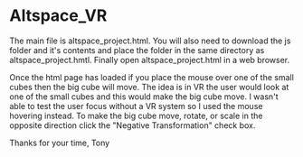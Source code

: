 # Altspace_VR

  The main file is altspace_project.html.  You will also need to download the js folder and it's contents and place the folder in the same directory as altspace_project.hmtl. Finally open altspace_project.html in a web browser.  

  Once the html page has loaded if you place the mouse over one of the small cubes then the big cube will move. The idea is in VR the user would look at one of the small cubes and this would make the big cube move.  I wasn't able to test the user focus without a VR system so I used the mouse hovering instead. To make the big cube move, rotate, or scale in the opposite direction click the "Negative Transformation" check box.
  
  Thanks for your time,
  Tony
